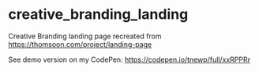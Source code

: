 # creative_branding_landing
Creative Branding landing page recreated from https://thomsoon.com/project/landing-page

See demo version on my CodePen: https://codepen.io/tnewp/full/xxRPPRr

